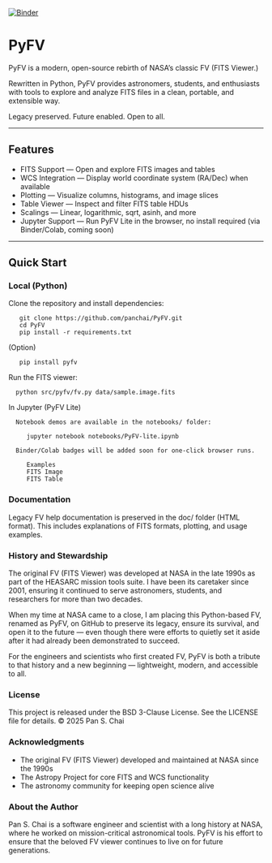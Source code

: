 [![Binder](https://mybinder.org/badge_logo.svg)](
  https://mybinder.org/v2/gh/panschai/PyFV/main?labpath=notebooks%2FPyFV-lite.ipynb
)

# PyFV

PyFV is a modern, open-source rebirth of NASA’s classic FV (FITS Viewer.)

Rewritten in Python, PyFV provides astronomers, students, and enthusiasts with tools to explore 
and analyze FITS files in a clean, portable, and extensible way.  

Legacy preserved. Future enabled. Open to all.

---

## Features

- FITS Support — Open and explore FITS images and tables
- WCS Integration — Display world coordinate system (RA/Dec) when available
- Plotting — Visualize columns, histograms, and image slices
- Table Viewer — Inspect and filter FITS table HDUs
- Scalings — Linear, logarithmic, sqrt, asinh, and more
- Jupyter Support — Run PyFV Lite in the browser, no install required (via Binder/Colab, coming soon)

---

## Quick Start

### Local (Python)
   Clone the repository and install dependencies:

       git clone https://github.com/panchai/PyFV.git
       cd PyFV
       pip install -r requirements.txt

   (Option)

       pip install pyfv

   Run the FITS viewer:

      python src/pyfv/fv.py data/sample.image.fits

   In Jupyter (PyFV Lite)

      Notebook demos are available in the notebooks/ folder:

         jupyter notebook notebooks/PyFV-lite.ipynb

      Binder/Colab badges will be added soon for one-click browser runs.

         Examples
         FITS Image
         FITS Table

### Documentation

   Legacy FV help documentation is preserved in the doc/ folder (HTML format).  This includes explanations of FITS formats, plotting, and usage examples.

### History and Stewardship

The original FV (FITS Viewer) was developed at NASA in the late 1990s as part of the HEASARC mission tools suite. I have been its caretaker since 2001, ensuring it continued to serve astronomers, students, and researchers for more than two decades.

When my time at NASA came to a close, I am placing this Python-based FV, renamed as PyFV, on GitHub to preserve its legacy, ensure its survival, and open it to the future — even though there were efforts to quietly set it aside after it had already been demonstrated to succeed.

For the engineers and scientists who first created FV, PyFV is both a tribute to that history and a new beginning — lightweight, modern, and accessible to all.

### License

   This project is released under the BSD 3-Clause License.
   See the LICENSE file for details.
   © 2025 Pan S. Chai

### Acknowledgments

  - The original FV (FITS Viewer) developed and maintained at NASA since the 1990s
  - The Astropy Project for core FITS and WCS functionality
  - The astronomy community for keeping open science alive

### About the Author

  Pan S. Chai is a software engineer and scientist with a long history at NASA, where he worked on mission-critical astronomical tools. PyFV is his effort to ensure that the beloved FV viewer continues to live on for future generations.
